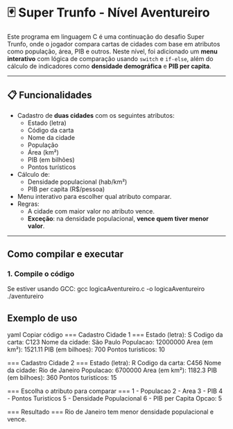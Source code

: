 # 🃏 Super Trunfo - Nível Aventureiro

Este programa em linguagem C é uma continuação do desafio Super Trunfo, onde o jogador compara cartas de cidades com base em atributos como população, área, PIB e outros. Neste nível, foi adicionado um **menu interativo** com lógica de comparação usando `switch` e `if-else`, além do cálculo de indicadores como **densidade demográfica** e **PIB per capita**.

---

## 📋 Funcionalidades

- Cadastro de **duas cidades** com os seguintes atributos:
  - Estado (letra)
  - Código da carta
  - Nome da cidade
  - População
  - Área (km²)
  - PIB (em bilhões)
  - Pontos turísticos
- Cálculo de:
  - Densidade populacional (hab/km²)
  - PIB per capita (R$/pessoa)
- Menu interativo para escolher qual atributo comparar.
- Regras:
  - A cidade com maior valor no atributo vence.
  - **Exceção**: na densidade populacional, **vence quem tiver menor valor**.

---

## Como compilar e executar

### 1. Compile o código

Se estiver usando GCC:
gcc logicaAventureiro.c -o logicaAventureiro
./aventureiro

## Exemplo de uso
yaml
Copiar código
=== Cadastro Cidade 1 ===
Estado (letra): S
Codigo da carta: C123
Nome da cidade: São Paulo
Populacao: 12000000
Area (em km²): 1521.11
PIB (em bilhoes): 700
Pontos turisticos: 10

=== Cadastro Cidade 2 ===
Estado (letra): R
Codigo da carta: C456
Nome da cidade: Rio de Janeiro
Populacao: 6700000
Area (em km²): 1182.3
PIB (em bilhoes): 360
Pontos turisticos: 15

=== Escolha o atributo para comparar ===
1 - Populacao
2 - Area
3 - PIB
4 - Pontos Turisticos
5 - Densidade Populacional
6 - PIB per Capita
Opcao: 5

=== Resultado ===
Rio de Janeiro tem menor densidade populacional e vence.
